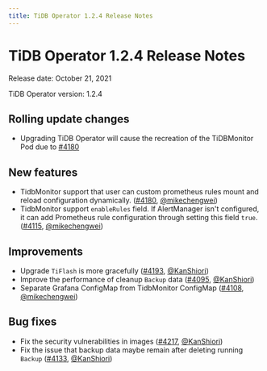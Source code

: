 ```yaml
---
title: TiDB Operator 1.2.4 Release Notes
---
```


# TiDB Operator 1.2.4 Release Notes

Release date: October 21, 2021

TiDB Operator version: 1.2.4

## Rolling update changes

- Upgrading TiDB Operator will cause the recreation of the TiDBMonitor Pod due to [#4180](https://github.com/pingcap/tidb-operator/pull/4180)

## New features

- TidbMonitor support that user can custom prometheus rules mount and reload configuration dynamically. ([#4180](https://github.com/pingcap/tidb-operator/pull/4180), [@mikechengwei](https://github.com/mikechengwei))
- TidbMonitor support `enableRules` field. If AlertManager isn't configured, it can add Prometheus rule configuration through setting this field `true`. 
 ([#4115](https://github.com/pingcap/tidb-operator/pull/4115), [@mikechengwei](https://github.com/mikechengwei))

## Improvements

- Upgrade `TiFlash` is more gracefully ([#4193](https://github.com/pingcap/tidb-operator/pull/4193), [@KanShiori](https://github.com/KanShiori))
- Improve the performance of cleanup `Backup` data ([#4095](https://github.com/pingcap/tidb-operator/pull/4095), [@KanShiori](https://github.com/KanShiori))
- Separate Grafana ConfigMap from TidbMonitor ConfigMap ([#4108](https://github.com/pingcap/tidb-operator/pull/4108), [@mikechengwei](https://github.com/mikechengwei))

## Bug fixes

- Fix the security vulnerabilities in images ([#4217](https://github.com/pingcap/tidb-operator/pull/4217), [@KanShiori](https://github.com/KanShiori))
- Fix the issue that backup data maybe remain after deleting running `Backup` ([#4133](https://github.com/pingcap/tidb-operator/pull/4133), [@KanShiori](https://github.com/KanShiori))
